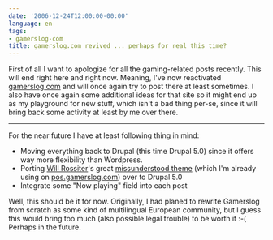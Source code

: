```yaml
---
date: '2006-12-24T12:00:00-00:00'
language: en
tags:
- gamerslog-com
title: gamerslog.com revived ... perhaps for real this time?
---
```



First of all I want to apologize for all the gaming-related posts recently. This will end right here and right now. Meaning, I've now reactivated [gamerslog.com](http://www.gamerslog.com) and will once again try to post there at least sometimes. I also have once again some additional ideas for that site so it might end up as my playground for new stuff, which isn't a bad thing per-se, since it will bring back some activity at least by me over there. 



-------------------------------



For the near future I have at least following thing in mind:

* Moving everything back to Drupal (this time Drupal 5.0) since it offers way more flexibility than Wordpress.
* Porting [Will Rossiter](http://www.willr.co.nz)'s great [missunderstood theme](http://www.oswd.org/design/preview/id/3006) (which I'm already using on [pos.gamerslog.com](http://pos.gamerslog.com)) over to Drupal 5.0
* Integrate some "Now playing" field into each post

Well, this should be it for now. Originally, I had planed to rewrite Gamerslog from scratch as some kind of multilingual European community, but I guess this would bring too much (also possible legal trouble) to be worth it :-( Perhaps in the future.